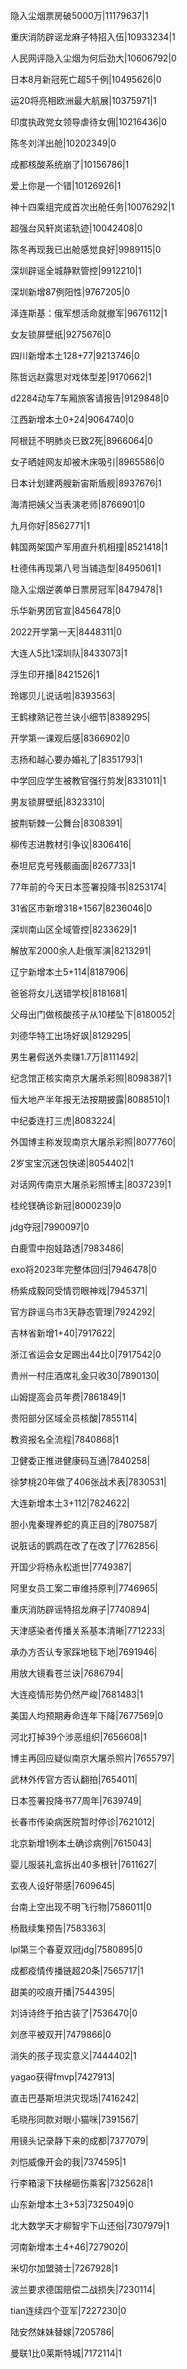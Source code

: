 隐入尘烟票房破5000万|11179637|1

重庆消防辟谣龙麻子特招入伍|10933234|1

人民网评隐入尘烟为何后劲大|10606792|0

日本8月新冠死亡超5千例|10495626|0

运20将亮相欧洲最大航展|10375971|1

印度执政党女领导虐待女佣|10216436|0

陈冬刘洋出舱|10202349|0

成都核酸系统崩了|10156786|1

爱上你是一个错|10126926|1

神十四乘组完成首次出舱任务|10076292|1

超强台风轩岚诺轨迹|10042408|0

陈冬再现我已出舱感觉良好|9989115|0

深圳辟谣全城静默管控|9912210|1

深圳新增87例阳性|9767205|0

泽连斯基：俄军想活命就撤军|9676112|1

女友锁屏壁纸|9275676|0

四川新增本土128+77|9213746|0

陈哲远赵露思对戏体型差|9170662|1

d2284动车7车厢旅客请报告|9129848|0

江西新增本土0+24|9064740|0

阿根廷不明肺炎已致2死|8966064|0

女子晒娃网友却被木床吸引|8965586|0

日本计划建两艘新宙斯盾舰|8937676|1

海清把姨父当表演老师|8766901|0

九月你好|8562771|1

韩国两架国产军用直升机相撞|8521418|1

杜德伟再现第八号当铺造型|8495061|1

隐入尘烟逆袭单日票房冠军|8479478|1

乐华新男团官宣|8456478|0

2022开学第一天|8448311|0

大连人5比1深圳队|8433073|1

浮生印开播|8421526|1

玲娜贝儿说话啦|8393563|

王鹤棣熟记苍兰诀小细节|8389295|

开学第一课观后感|8366902|0

志扬和越心要办婚礼了|8351793|1

中学回应学生被教官强行剪发|8331011|1

男友锁屏壁纸|8323310|

披荆斩棘一公舞台|8308391|

柳传志进教材引争议|8306416|

泰坦尼克号残骸画面|8267733|1

77年前的今天日本签署投降书|8253174|

31省区市新增318+1567|8236046|0

深圳南山区全域管控|8233629|1

解放军2000余人赴俄军演|8213291|

辽宁新增本土5+114|8187906|

爸爸将女儿送错学校|8181681|

父母出门做核酸孩子从10楼坠下|8180052|

刘德华特工出场好飒|8129295|

男生暑假送外卖赚1.7万|8111492|

纪念馆正核实南京大屠杀彩照|8098387|1

恒大地产半年报无法按期披露|8088510|1

中纪委连打三虎|8083224|

外国博主称发现南京大屠杀彩照|8077760|

2岁宝宝沉迷包快递|8054402|1

对话网传南京大屠杀彩照博主|8037239|1

桂纶镁确诊新冠|8000239|0

jdg夺冠|7990097|0

白鹿雪中抱娃路透|7983486|

exo将2023年完整体回归|7946478|0

杨紫成毅同受情罚眼神戏|7945371|

官方辟谣乌市3天静态管理|7924292|

吉林省新增1+40|7917622|

浙江省运会女足踢出44比0|7917542|0

贵州一村庄酒席礼金只收30|7890130|

山姆提高会员年费|7861849|1

贵阳部分区域全员核酸|7855114|

教资报名全流程|7840868|1

卫健委正推进健康码互通|7840258|

徐梦桃20年做了406张战术表|7830531|

大连新增本土3+112|7824622|

胆小鬼秦理养蛇的真正目的|7807587|

说脏话的鹦鹉在改了在改了|7762856|

开国少将杨永松逝世|7749387|

阿里女员工案二审维持原判|7746965|

重庆消防辟谣特招龙麻子|7740894|

天津感染者传播关系基本清晰|7712233|

承办方否认专家踩地毯下地|7691946|

用放大镜看苍兰诀|7686794|

大连疫情形势仍然严峻|7681483|1

美国人均预期寿命连年下降|7677569|0

河北打掉39个涉恶组织|7656608|1

博主再回应疑似南京大屠杀照片|7655797|

武林外传官方否认翻拍|7654011|

日本签署投降书77周年|7639749|

长春市传染病医院暂时停诊|7621012|

北京新增1例本土确诊病例|7615043|

婴儿服装礼盒拆出40多根针|7611627|

玄夜人设好带感|7609645|

台南上空出现不明飞行物|7586011|0

杨戬续集预告|7583363|

lpl第三个春夏双冠jdg|7580895|0

成都疫情传播链超20条|7565717|1

甜美的咬痕开播|7544395|

刘诗诗终于拍古装了|7536470|0

刘彦平被双开|7479866|0

消失的孩子现实意义|7444402|1

yagao获得fmvp|7427913|

直击巴基斯坦洪灾现场|7416242|

毛晓彤同款对眼小猫咪|7391567|

用镜头记录静下来的成都|7377079|

刘恺威像开会的我|7374595|1

行李箱滚下扶梯砸伤乘客|7325628|1

山东新增本土3+53|7325049|0

北大数学天才柳智宇下山还俗|7307979|1

河南新增本土4+46|7279020|

米切尔加盟骑士|7267928|1

波兰要求德国赔偿二战损失|7230114|

tian连续四个亚军|7227230|0

陆安然妹妹替嫁|7205786|

曼联1比0莱斯特城|7172114|1

